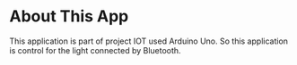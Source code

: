 # About This App

This application is part of project IOT used Arduino Uno. So this application is control for the light connected by Bluetooth.
